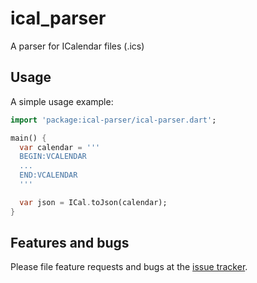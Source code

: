 # ical_parser

A parser for ICalendar files (.ics)

## Usage

A simple usage example:

```dart
import 'package:ical-parser/ical-parser.dart';

main() {
  var calendar = '''
  BEGIN:VCALENDAR
  ...
  END:VCALENDAR
  '''

  var json = ICal.toJson(calendar);
}
```

## Features and bugs

Please file feature requests and bugs at the [issue tracker][tracker].

[tracker]: https://github.com/julisanchez/ical-parser/issues
